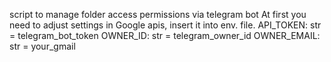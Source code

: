 script to manage folder access permissions via telegram bot
At first you need to adjust settings in Google apis, insert it into env. file.
API_TOKEN: str = telegram_bot_token
OWNER_ID: str = telegram_owner_id
OWNER_EMAIL: str = your_gmail
